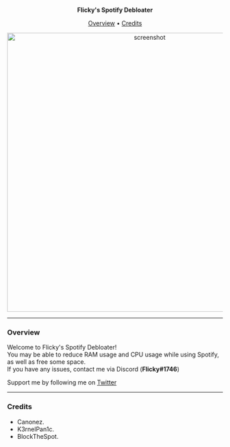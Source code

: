 <p align="center">
    <strong>Flicky's Spotify Debloater</strong></br>
</p>
<p align="center">
    <a href="#overview">Overview</a> •
    <a href="#credits">Credits</a>
</p>
<p align="center">
    <a href="#"><img src="https://user-images.githubusercontent.com/86733574/178232472-7f6eb642-90d5-403c-ba35-b4f14e1e7abd.png" alt="screenshot" width="650"></a>
</p>


-------------------------------------------------------------------------------------------------------------------------------------------------------------------------------
### Overview
Welcome to Flicky's Spotify Debloater!   </br>
You may be able to reduce RAM usage and CPU usage while using Spotify, as well as free some space.   </br>
If you have any issues, contact me via Discord (**Flicky#1746**)   </br>

Support me by following me on [Twitter](https://twitter.com/Flicky_VFX)

-------------------------------------------------------------------------------------------------------------------------------------------------------------------------------
### Credits
* Canonez.
* K3rnelPan1c.
* BlockTheSpot.
